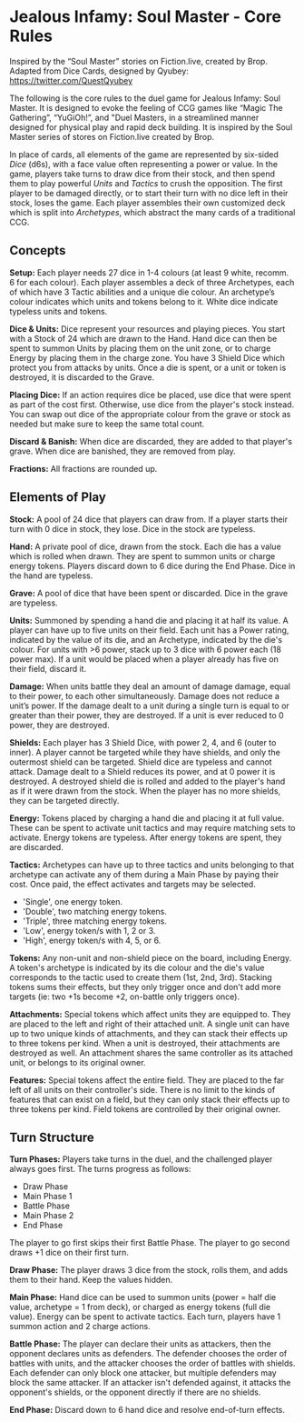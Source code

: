 # Jealous Infamy: Soul Master - Core Rules

Inspired by the “Soul Master” stories on Fiction.live, created by Brop.<br>
Adapted from Dice Cards, designed by Qyubey:<br>
https://twitter.com/QuestQyubey

The following is the core rules to the duel game for Jealous Infamy: Soul Master. It is designed to evoke the feeling of CCG games like “Magic The Gathering”, “YuGiOh!”, and "Duel Masters, in a streamlined manner designed for physical play and rapid deck building. It is inspired by the Soul Master series of stores on Fiction.live created by Brop.

In place of cards, all elements of the game are represented by six-sided _Dice_ (d6s), with a face value often representing a power or value. In the game, players take turns to draw dice from their stock, and then spend them to play powerful _Units_ and _Tactics_ to crush the opposition. The first player to be damaged directly, or to start their turn with no dice left in their stock, loses the game. Each player assembles their own customized deck which is split into _Archetypes_, which abstract the many cards of a traditional CCG.

## Concepts

**Setup:** Each player needs 27 dice in 1-4 colours (at least 9 white, recomm. 6 for each colour). Each player assembles a deck of three Archetypes, each of which have 3 Tactic abilities and a unique die colour. An archetype’s colour indicates which units and tokens belong to it. White dice indicate typeless units and tokens.

**Dice & Units:** Dice represent your resources and playing pieces. You start with a Stock of 24 which are drawn to the Hand. Hand dice can then be spent to summon Units by placing them on the unit zone, or to charge Energy by placing them in the charge zone. You have 3 Shield Dice which protect you from attacks by units. Once a die is spent, or a unit or token is destroyed, it is discarded to the Grave.

**Placing Dice:** If an action requires dice be placed, use dice that were spent as part of the cost first. Otherwise, use dice from the player's stock instead. You can swap out dice of the appropriate colour from the grave or stock as needed but make sure to keep the same total count.

**Discard & Banish:** When dice are discarded, they are added to that player's grave. When dice are banished, they are removed from play.

**Fractions:** All fractions are rounded up.

## Elements of Play

**Stock:** A pool of 24 dice that players can draw from. If a player starts their turn with 0 dice in stock, they lose. Dice in the stock are typeless.

**Hand:** A private pool of dice, drawn from the stock. Each die has a value which is rolled when drawn. They are spent to summon units or charge energy tokens. Players discard down to 6 dice during the End Phase. Dice in the hand are typeless.

**Grave:** A pool of dice that have been spent or discarded. Dice in the grave are typeless.

**Units:** Summoned by spending a hand die and placing it at half its value. A player can have up to five units on their field. Each unit has a Power rating, indicated by the value of its die, and an Archetype, indicated by the die's colour. For units with >6 power, stack up to 3 dice with 6 power each (18 power max). If a unit would be placed when a player already has five on their field, discard it.

**Damage:** When units battle they deal an amount of damage damage, equal to their power, to each other simultaneously. Damage does not reduce a unit’s power. If the damage dealt to a unit during a single turn is equal to or greater than their power, they are destroyed. If a unit is ever reduced to 0 power, they are destroyed.

**Shields:** Each player has 3 Shield Dice, with power 2, 4, and 6 (outer to inner). A player cannot be targeted while they have shields, and only the outermost shield can be targeted. Shield dice are typeless and cannot attack. Damage dealt to a Shield reduces its power, and at 0 power it is destroyed. A destroyed shield die is rolled and added to the player's hand as if it were drawn from the stock. When the player has no more shields, they can be targeted directly.

**Energy:** Tokens placed by charging a hand die and placing it at full value. These can be spent to activate unit tactics and may require matching sets to activate. Energy tokens are typeless. After energy tokens are spent, they are discarded.

**Tactics:** Archetypes can have up to three tactics and units belonging to that archetype can activate any of them during a Main Phase by paying their cost. Once paid, the effect activates and targets may be selected.

- 'Single', one energy token.
- 'Double', two matching energy tokens.
- 'Triple', three matching energy tokens.
- 'Low', energy token/s with 1, 2 or 3.
- 'High', energy token/s with 4, 5, or 6.

**Tokens:** Any non-unit and non-shield piece on the board, including Energy. A token's archetype is indicated by its die colour and the die's value corresponds to the tactic used to create them (1st, 2nd, 3rd). Stacking tokens sums their effects, but they only trigger once and don't add more targets (ie: two +1s become +2, on-battle only triggers once).

**Attachments:** Special tokens which affect units they are equipped to. They are placed to the left and right of their attached unit. A single unit can have up to two unique kinds of attachments, and they can stack their effects up to three tokens per kind. When a unit is destroyed, their attachments are destroyed as well. An attachment shares the same controller as its attached unit, or belongs to its original owner.

**Features:** Special tokens affect the entire field. They are placed to the far left of all units on their controller's side. There is no limit to the kinds of features that can exist on a field, but they can only stack their effects up to three tokens per kind. Field tokens are controlled by their original owner.

## Turn Structure

**Turn Phases:** Players take turns in the duel, and the challenged player always goes first. The turns progress as follows:

- Draw Phase
- Main Phase 1
- Battle Phase
- Main Phase 2
- End Phase

The player to go first skips their first Battle Phase. The player to go second draws +1 dice on their first turn.

**Draw Phase:** The player draws 3 dice from the stock, rolls them, and adds them to their hand. Keep the values hidden.

**Main Phase:** Hand dice can be used to summon units (power = half die value, archetype = 1 from deck), or charged as energy tokens (full die value). Energy can be spent to activate tactics. Each turn, players have 1 summon action and 2 charge actions.

**Battle Phase:** The player can declare their units as attackers, then the opponent declares units as defenders. The defender chooses the order of battles with units, and the attacker chooses the order of battles with shields. Each defender can only block one attacker, but multiple defenders may block the same attacker. If an attacker isn't defended against, it attacks the opponent's shields, or the opponent directly if there are no shields.

**End Phase:** Discard down to 6 hand dice and resolve end-of-turn effects.
